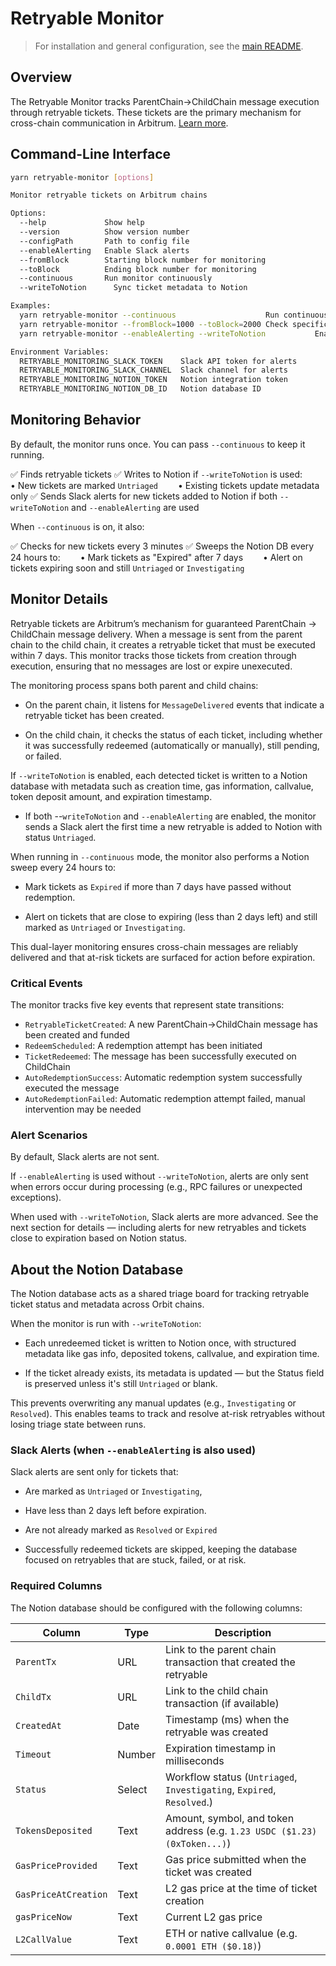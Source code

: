 # Retryable Monitor 

> For installation and general configuration, see the [main README](../../README.md).

## Overview

The Retryable Monitor tracks ParentChain->ChildChain message execution through retryable tickets. These tickets are the primary mechanism for cross-chain communication in Arbitrum. [Learn more](https://docs.arbitrum.io/arbos/l1-to-l2-messaging).

## Command-Line Interface

```bash
yarn retryable-monitor [options]

Monitor retryable tickets on Arbitrum chains

Options:
  --help             Show help                                         [boolean]
  --version          Show version number                               [boolean]
  --configPath       Path to config file                               [string] [default: "config.json"]
  --enableAlerting   Enable Slack alerts                               [boolean] [default: false]
  --fromBlock        Starting block number for monitoring              [number]
  --toBlock          Ending block number for monitoring                [number]
  --continuous       Run monitor continuously                          [boolean] [default: false]
  --writeToNotion	   Sync ticket metadata to Notion	                   [boolean] [default: false]

Examples:
  yarn retryable-monitor --continuous                    Run continuous monitoring
  yarn retryable-monitor --fromBlock=1000 --toBlock=2000 Check specific block range
  yarn retryable-monitor --enableAlerting --writeToNotion           Enables Slack alerts and syncs retryable data to Notion

Environment Variables:
  RETRYABLE_MONITORING_SLACK_TOKEN    Slack API token for alerts
  RETRYABLE_MONITORING_SLACK_CHANNEL  Slack channel for alerts
  RETRYABLE_MONITORING_NOTION_TOKEN   Notion integration token
  RETRYABLE_MONITORING_NOTION_DB_ID   Notion database ID
```

## Monitoring Behavior

By default, the monitor runs once. You can pass `--continuous` to keep it running.

✅ Finds retryable tickets
✅ Writes to Notion if `--writeToNotion` is used:
  • New tickets are marked `Untriaged`
  • Existing tickets update metadata only
✅ Sends Slack alerts for new tickets added to Notion if both `--writeToNotion` and `--enableAlerting` are used

When `--continuous` is on, it also:

✅ Checks for new tickets every 3 minutes
✅ Sweeps the Notion DB every 24 hours to:
  • Mark tickets as "Expired" after 7 days
  • Alert on tickets expiring soon and still `Untriaged` or `Investigating`

## Monitor Details

Retryable tickets are Arbitrum’s mechanism for guaranteed ParentChain → ChildChain message delivery. When a message is sent from the parent chain to the child chain, it creates a retryable ticket that must be executed within 7 days. This monitor tracks those tickets from creation through execution, ensuring that no messages are lost or expire unexecuted.

The monitoring process spans both parent and child chains:

- On the parent chain, it listens for `MessageDelivered` events that indicate a retryable ticket has been created.

- On the child chain, it checks the status of each ticket, including whether it was successfully redeemed (automatically or manually), still pending, or failed.

If `--writeToNotion` is enabled, each detected ticket is written to a Notion database with metadata such as creation time, gas information, callvalue, token deposit amount, and expiration timestamp.

- If both --`writeToNotion` and `--enableAlerting` are enabled, the monitor sends a Slack alert the first time a new retryable is added to Notion with status `Untriaged`.

When running in `--continuous` mode, the monitor also performs a Notion sweep every 24 hours to:

- Mark tickets as `Expired` if more than 7 days have passed without redemption.

- Alert on tickets that are close to expiring (less than 2 days left) and still marked as `Untriaged` or `Investigating`.

This dual-layer monitoring ensures cross-chain messages are reliably delivered and that at-risk tickets are surfaced for action before expiration.

### Critical Events

The monitor tracks five key events that represent state transitions:

- `RetryableTicketCreated`: A new ParentChain->ChildChain message has been created and funded
- `RedeemScheduled`: A redemption attempt has been initiated
- `TicketRedeemed`: The message has been successfully executed on ChildChain
- `AutoRedemptionSuccess`: Automatic redemption system successfully executed the message
- `AutoRedemptionFailed`: Automatic redemption attempt failed, manual intervention may be needed

### Alert Scenarios

By default, Slack alerts are not sent.

If `--enableAlerting` is used without `--writeToNotion`, alerts are only sent when errors occur during processing (e.g., RPC failures or unexpected exceptions).

When used with `--writeToNotion`, Slack alerts are more advanced. See the next section for details — including alerts for new retryables and tickets close to expiration based on Notion status.

## About the Notion Database

The Notion database acts as a shared triage board for tracking retryable ticket status and metadata across Orbit chains.

When the monitor is run with `--writeToNotion`:

- Each unredeemed ticket is written to Notion once, with structured metadata like gas info, deposited tokens, callvalue, and expiration time.

- If the ticket already exists, its metadata is updated — but the Status field is preserved unless it's still `Untriaged` or blank.

This prevents overwriting any manual updates (e.g., `Investigating` or `Resolved`).
This enables teams to track and resolve at-risk retryables without losing triage state between runs.

### Slack Alerts (when `--enableAlerting` is also used)

Slack alerts are sent only for tickets that:

- Are marked as `Untriaged` or `Investigating`,

- Have less than 2 days left before expiration.

- Are not already marked as `Resolved` or `Expired`

- Successfully redeemed tickets are skipped, keeping the database focused on retryables that are stuck, failed, or at risk.

### Required Columns

The Notion database should be configured with the following columns:

| **Column**           | **Type** | **Description**                                                           |
| -------------------- | -------- | ------------------------------------------------------------------------- |
| `ParentTx`           | URL      | Link to the parent chain transaction that created the retryable           |
| `ChildTx`            | URL      | Link to the child chain transaction (if available)                        |
| `CreatedAt`          | Date     | Timestamp (ms) when the retryable was created                             |
| `Timeout`            | Number   | Expiration timestamp in milliseconds                                      |
| `Status`             | Select   | Workflow status (`Untriaged`, `Investigating`, `Expired`, `Resolved`.)    |
| `TokensDeposited`    | Text     | Amount, symbol, and token address (e.g. `1.23 USDC ($1.23) (0xToken...)`) |
| `GasPriceProvided`   | Text     | Gas price submitted when the ticket was created                           |
| `GasPriceAtCreation` | Text     | L2 gas price at the time of ticket creation                               |
| `gasPriceNow`        | Text     | Current L2 gas price                                                      |
| `L2CallValue`        | Text     | ETH or native callvalue (e.g. `0.0001 ETH ($0.18)`)                       |
